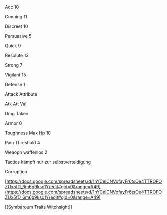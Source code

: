 
Acc 10

Cunning 11

Discreet 10

Persuasive 5

Quick 9

Resolute 13

Strong 7

Vigilant 15

Defense 1

Attack Attribute

Atk Att Val

Dmg Taken

Armor 0

Toughness Max Hp 10

Pain Threshold 4

Weaopn waffenlos 2

Tactics kämpft nur zur selbstverteidigung

Corruption

[https://docs.google.com/spreadsheets/d/1nYCeICNVofayFr6tsOe4TTROFOZUx5fD_6m6g9ksc1Y/edit#gid=0&range=A49](https://docs.google.com/spreadsheets/d/1nYCeICNVofayFr6tsOe4TTROFOZUx5fD_6m6g9ksc1Y/edit#gid=0&range=A49)

[[Symbaroum Traits Witchsight]]